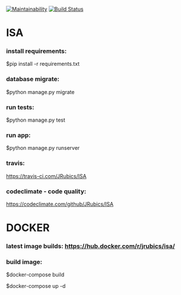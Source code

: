 [![Maintainability](https://api.codeclimate.com/v1/badges/38c63f7c6cfc7b11fda9/maintainability)](https://codeclimate.com/github/JRubics/ISA/maintainability)
[![Build Status](https://travis-ci.com/JRubics/ISA.svg?branch=master)](https://travis-ci.com/JRubics/ISA)
# ISA
### install requirements:
$pip install -r requirements.txt

### database migrate:
$python manage.py migrate

### run tests:
$python manage.py test

### run app:
$python manage.py runserver

### travis:
https://travis-ci.com/JRubics/ISA

### codeclimate - code quality:
https://codeclimate.com/github/JRubics/ISA

# DOCKER
### latest image builds: https://hub.docker.com/r/jrubics/isa/

### build image:

$docker-compose build

$docker-compose up -d
 
